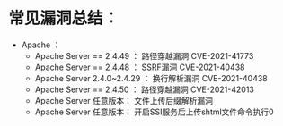 # 常见漏洞总结：
* Apache ：
    * Apache Server == 2.4.49 ：    路径穿越漏洞                  CVE-2021-41773
    * Apache Server == 2.4.48 ：    SSRF漏洞                     CVE-2021-40438
    * Apache Server 2.4.0~2.4.29 ： 换行解析漏洞                  CVE-2021-40438
    * Apache Server == 2.4.50 ：    路径穿越漏洞                  CVE-2021-42013
    * Apache Server 任意版本：       文件上传后缀解析漏洞
    * Apache Server 任意版本：       开启SSI服务后上传shtml文件命令执行0

